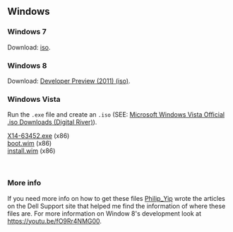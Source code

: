 ## Windows
### Windows 7
Download: [iso](http://web.archive.org/web/20200309010602/https://download.microsoft.com/download/0/6/3/06365375-C346-4D65-87C7-EE41F55F736B/7601.24214.180801-1700.win7sp1_ldr_escrow_CLIENT_PROFESSIONAL_x64FRE_en-us.iso).

### Windows 8
Download: [Developer Preview (2011) (iso)](http://web.archive.org/web/20111007200207/http://wdp.dlws.microsoft.com/WDPDL/9B8DFDFF736C5B1DBF956B89D8A9D4FD925DACD2/WindowsDeveloperPreview-64bit-English.iso).

### Windows Vista
Run the `.exe` file and create an `.iso` (SEE: [Microsoft Windows Vista Official .iso Downloads (Digital River)](https://www.dell.com/community/Windows-General-Wiki/Microsoft-Windows-Vista-Official-iso-Downloads-Digital-River/ta-p/5190421)). <br>
<!-- Downloads -->
[X14-63452.exe](http://web.archive.org/web/20130308184940/http://msft-dnl.digitalrivercontent.net/msoffice/pub/X14-63452/X14-63452.exe)  (x86) <br>
[boot.wim](http://web.archive.org/web/20130308184940/http://msft-dnl.digitalrivercontent.net/msvista/pub/msshus/vista32/boot.wim)  (x86) <br>
[install.wim](http://web.archive.org/web/20130308184940/http://msft-dnl.digitalrivercontent.net/msvista/pub/msshus/vista32/install.wim)  (x86) <br>

<br>

### More info
If you need more info on how to get these files [Philip_Yip](https://www.dell.com/community/user/viewprofilepage/user-id/705515) wrote the articles on the Dell Support site that helped me find the information of where these files are. For more information on Window 8's development look at https://youtu.be/fO9Rr4NMG00.
